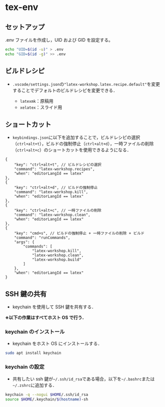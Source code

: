 # tex-env

## セットアップ

.env ファイルを作成し，UID および GID を設定する。

```bash
echo "UID=$(id -u)" > .env
echo "GID=$(id -g)" >> .env
```

## ビルドレシピ

- `.vscode/settings.json`の`"latex-workshop.latex.recipe.default"`を変更することでデフォルトのビルドレシピを変更できる．

  - `latexmk`：原稿用
  - `xelatex`：スライド用

## ショートカット

- `keybindings.json`に以下を追加することで，ビルドレシピの選択（`ctrl+alt+t`），ビルドの強制停止（`ctrl+alt+d`），一時ファイルの削除（`ctrl+alt+c`）のショートカットを使用できるようになる．

```
{
    "key": "ctrl+alt+t", // ビルドレシピの選択
    "command": "latex-workshop.recipes",
    "when": "editorLangId == latex"
},
{
    "key": "ctrl+alt+d", // ビルドの強制停止
    "command": "latex-workshop.kill",
    "when": "editorLangId == latex"
},
{
    "key": "ctrl+alt+c", // 一時ファイルの削除
    "command": "latex-workshop.clean",
    "when": "editorLangId == latex"
},
{
    "key": "cmd+s", // ビルドの強制停止 + 一時ファイルの削除 + ビルド
    "command": "runCommands",
    "args": {
        "commands": [
            "latex-workshop.kill",
            "latex-workshop.clean",
            "latex-workshop.build"
        ]
    },
    "when": "editorLangId == latex"
}
```

## SSH 鍵の共有

- keychain を使用して SSH 鍵を共有する．

**※以下の作業はすべてホスト OS で行う．**

### keychain のインストール

- keychain をホスト OS にインストールする．

```bash
sudo apt install keychain
```

### keychain の設定

- 共有したい ssh 鍵が`~/.ssh/id_rsa`である場合，以下を`~/.bashrc`または`~/.zshrc`に追加する．

```bash
keychain -q --nogui $HOME/.ssh/id_rsa
source $HOME/.keychain/$(hostname)-sh
```
